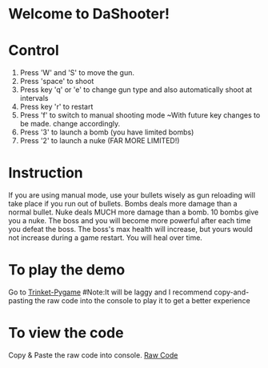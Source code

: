 # Welcome to DaShooter!
# Control
1. Press 'W' and 'S' to move the gun.
2. Press 'space' to shoot
3. Press key 'q' or 'e' to change gun type and also automatically shoot at intervals
4. Press key 'r' to restart
5. Press 'f' to switch to manual shooting mode ~With future key changes to be made. change accordingly.
6. Press '3' to launch a bomb (you have limited bombs)
7. Press '2' to launch a nuke (FAR MORE LIMITED!)

# Instruction
If you are using manual mode, use your bullets wisely as gun reloading will take place if you run out of bullets.
Bombs deals more damage than a normal bullet.
Nuke deals MUCH more damage than a bomb.
10 bombs give you a nuke.
The boss and you will become more powerful after each time you defeat the boss.
The boss's max health will increase, but yours would not increase during a game restart.
You will heal over time.

# To play the demo
Go to [Trinket-Pygame](https://Trinket.io/pygame) #Note:It will be laggy and I recommend copy-and-pasting the raw code into the console to play it to get a better experience
# To view the code
Copy & Paste the raw code into console.  [Raw Code](https://raw.githubusercontent.com/nathan-coder-learn/DaShooter/main/Nathan.py)
